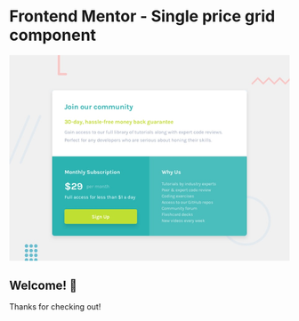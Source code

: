 # Frontend Mentor - Single price grid component

![Design preview for the Single price grid component coding challenge](./design/desktop-preview.jpg)

## Welcome! 👋

Thanks for checking out!
